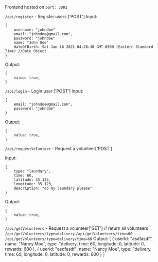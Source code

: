 Frontend hosted on `port: 3001`

`/api/register` - Register users ['POST']
Input:
```
{
    username: "johndoe"
    email: "johndoe@gmail.com",
    password: "johndoe"
    name: "John Doe"
    dateOfBirth: Sat Jan 16 2021 04:28:38 GMT-0500 (Eastern Standard Time) //Date Object
}
```

Output:
```
{
    value: true,
}
```

`/api/login` - Login user ['POST']
Input: 
```
{
    email: "johndoe@gmail.com",
    password: "johndoe"
}
```

Output:
```
{
    value: true,
}
```


`/api/requestVolunteer` - Request a volunteer['POST']

Input:
```
{
    type: "laundary",
    time: 60,
    latitude: 35.123,
    longitude: 35.123,
    description: "do my laundary please"
}
```

Output:
```
{
    value: true,
}
```

`/api/getVolunteers` - Request a volunteer['GET'] // return all volunteers
`/api/getVolunteers/type=delivery`
`/api/getVolunteers/time=60` 
`/api/getVolunteers/type=delivery/time=60` 
Output:
[
    {
        userId: "asdfasdf",
        name: "Nancy Moe",
        type: "delivery,
        time: 60,
        longitude: 0,
        latitude: 0,
        rewards: 600
    },
    {
        userId: "asdfasdf",
        name: "Nancy Moe",
        type: "delivery,
        time: 60,
        longitude: 0,
        latitude: 0,
        rewards: 600
    }
]
